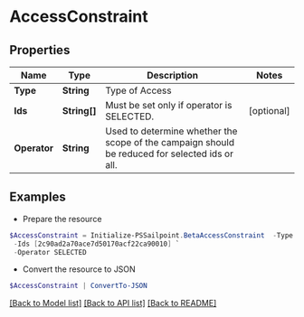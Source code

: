 # AccessConstraint
## Properties

Name | Type | Description | Notes
------------ | ------------- | ------------- | -------------
**Type** | **String** | Type of Access | 
**Ids** | **String[]** | Must be set only if operator is SELECTED. | [optional] 
**Operator** | **String** | Used to determine whether the scope of the campaign should be reduced for selected ids or all. | 

## Examples

- Prepare the resource
```powershell
$AccessConstraint = Initialize-PSSailpoint.BetaAccessConstraint  -Type ENTITLEMENT `
 -Ids [2c90ad2a70ace7d50170acf22ca90010] `
 -Operator SELECTED
```

- Convert the resource to JSON
```powershell
$AccessConstraint | ConvertTo-JSON
```

[[Back to Model list]](../README.md#documentation-for-models) [[Back to API list]](../README.md#documentation-for-api-endpoints) [[Back to README]](../README.md)

